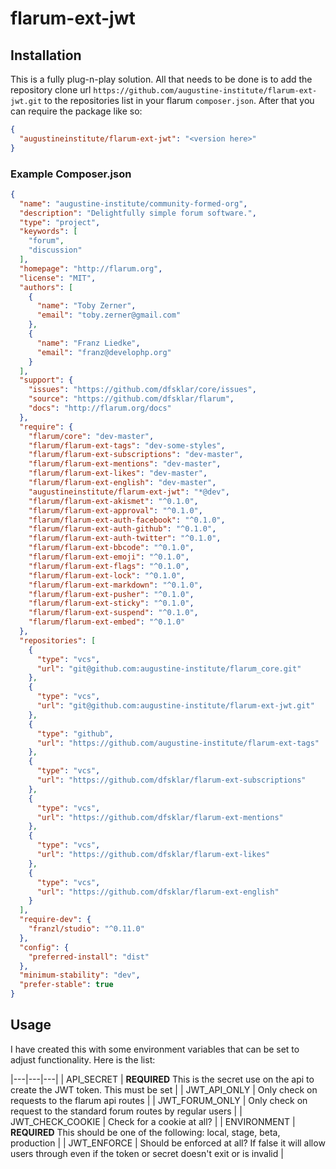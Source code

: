 # flarum-ext-jwt

## Installation
This is a fully plug-n-play solution. All that needs to be done is to add the repository clone url `https://github.com/augustine-institute/flarum-ext-jwt.git` to the repositories list in your flarum `composer.json`. After that you can require the package like so:
```json
{
  "augustineinstitute/flarum-ext-jwt": "<version here>"
}
```

### Example Composer.json
```json
{
  "name": "augustine-institute/community-formed-org",
  "description": "Delightfully simple forum software.",
  "type": "project",
  "keywords": [
    "forum",
    "discussion"
  ],
  "homepage": "http://flarum.org",
  "license": "MIT",
  "authors": [
    {
      "name": "Toby Zerner",
      "email": "toby.zerner@gmail.com"
    },
    {
      "name": "Franz Liedke",
      "email": "franz@develophp.org"
    }
  ],
  "support": {
    "issues": "https://github.com/dfsklar/core/issues",
    "source": "https://github.com/dfsklar/flarum",
    "docs": "http://flarum.org/docs"
  },
  "require": {
    "flarum/core": "dev-master",
    "flarum/flarum-ext-tags": "dev-some-styles",
    "flarum/flarum-ext-subscriptions": "dev-master",
    "flarum/flarum-ext-mentions": "dev-master",
    "flarum/flarum-ext-likes": "dev-master",
    "flarum/flarum-ext-english": "dev-master",
    "augustineinstitute/flarum-ext-jwt": "*@dev",
    "flarum/flarum-ext-akismet": "^0.1.0",
    "flarum/flarum-ext-approval": "^0.1.0",
    "flarum/flarum-ext-auth-facebook": "^0.1.0",
    "flarum/flarum-ext-auth-github": "^0.1.0",
    "flarum/flarum-ext-auth-twitter": "^0.1.0",
    "flarum/flarum-ext-bbcode": "^0.1.0",
    "flarum/flarum-ext-emoji": "^0.1.0",
    "flarum/flarum-ext-flags": "^0.1.0",
    "flarum/flarum-ext-lock": "^0.1.0",
    "flarum/flarum-ext-markdown": "^0.1.0",
    "flarum/flarum-ext-pusher": "^0.1.0",
    "flarum/flarum-ext-sticky": "^0.1.0",
    "flarum/flarum-ext-suspend": "^0.1.0",
    "flarum/flarum-ext-embed": "^0.1.0"
  },
  "repositories": [
    {
      "type": "vcs",
      "url": "git@github.com:augustine-institute/flarum_core.git"
    },
    {
      "type": "vcs",
      "url": "git@github.com:augustine-institute/flarum-ext-jwt.git"
    },
    {
      "type": "github",
      "url": "https://github.com/augustine-institute/flarum-ext-tags"
    },
    {
      "type": "vcs",
      "url": "https://github.com/dfsklar/flarum-ext-subscriptions"
    },
    {
      "type": "vcs",
      "url": "https://github.com/dfsklar/flarum-ext-mentions"
    },
    {
      "type": "vcs",
      "url": "https://github.com/dfsklar/flarum-ext-likes"
    },
    {
      "type": "vcs",
      "url": "https://github.com/dfsklar/flarum-ext-english"
    }
  ],
  "require-dev": {
    "franzl/studio": "^0.11.0"
  },
  "config": {
    "preferred-install": "dist"
  },
  "minimum-stability": "dev",
  "prefer-stable": true
}
```

## Usage
I have created this with some environment variables that can be set to adjust functionality. Here is the list: 

|---|---|---|
| API_SECRET | **REQUIRED** This is the secret use on the api to create the JWT token. This must be set |
| JWT_API_ONLY | Only check on requests to the flarum api routes |
| JWT_FORUM_ONLY | Only check on request to the standard forum routes by regular users |
| JWT_CHECK_COOKIE | Check for a cookie at all? |
| ENVIRONMENT | **REQUIRED** This should be one of the following: local, stage, beta, production |
| JWT_ENFORCE | Should be enforced at all? If false it will allow users through even if the token or secret doesn't exit or is invalid |
